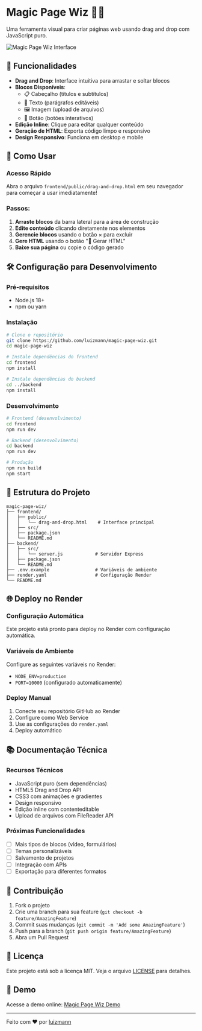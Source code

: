 # Magic Page Wiz 🧙‍♂️

Uma ferramenta visual para criar páginas web usando drag and drop com JavaScript puro.

![Magic Page Wiz Interface](https://github.com/user-attachments/assets/968d46ca-7e2d-40df-af9b-6fe5df18866c)

## 🎯 Funcionalidades

- **Drag and Drop**: Interface intuitiva para arrastar e soltar blocos
- **Blocos Disponíveis**:
  - 📋 Cabeçalho (títulos e subtítulos)
  - 📝 Texto (parágrafos editáveis)
  - 🖼️ Imagem (upload de arquivos)
  - 🔘 Botão (botões interativos)
- **Edição Inline**: Clique para editar qualquer conteúdo
- **Geração de HTML**: Exporta código limpo e responsivo
- **Design Responsivo**: Funciona em desktop e mobile

## 🚀 Como Usar

### Acesso Rápido
Abra o arquivo `frontend/public/drag-and-drop.html` em seu navegador para começar a usar imediatamente!

### Passos:
1. **Arraste blocos** da barra lateral para a área de construção
2. **Edite conteúdo** clicando diretamente nos elementos
3. **Gerencie blocos** usando o botão × para excluir
4. **Gere HTML** usando o botão "🚀 Gerar HTML"
5. **Baixe sua página** ou copie o código gerado

## 🛠️ Configuração para Desenvolvimento

### Pré-requisitos
- Node.js 18+ 
- npm ou yarn

### Instalação
```bash
# Clone o repositório
git clone https://github.com/luizmann/magic-page-wiz.git
cd magic-page-wiz

# Instale dependências do frontend
cd frontend
npm install

# Instale dependências do backend
cd ../backend
npm install
```

### Desenvolvimento
```bash
# Frontend (desenvolvimento)
cd frontend
npm run dev

# Backend (desenvolvimento)
cd backend
npm run dev

# Produção
npm run build
npm start
```

## 🔧 Estrutura do Projeto

```
magic-page-wiz/
├── frontend/
│   ├── public/
│   │   └── drag-and-drop.html    # Interface principal
│   ├── src/
│   ├── package.json
│   └── README.md
├── backend/
│   ├── src/
│   │   └── server.js            # Servidor Express
│   ├── package.json
│   └── README.md
├── .env.example                 # Variáveis de ambiente
├── render.yaml                  # Configuração Render
└── README.md
```

## 🌐 Deploy no Render

### Configuração Automática
Este projeto está pronto para deploy no Render com configuração automática.

### Variáveis de Ambiente
Configure as seguintes variáveis no Render:
- `NODE_ENV=production`
- `PORT=10000` (configurado automaticamente)

### Deploy Manual
1. Conecte seu repositório GitHub ao Render
2. Configure como Web Service
3. Use as configurações do `render.yaml`
4. Deploy automático

## 📚 Documentação Técnica

### Recursos Técnicos
- JavaScript puro (sem dependências)
- HTML5 Drag and Drop API
- CSS3 com animações e gradientes
- Design responsivo
- Edição inline com contenteditable
- Upload de arquivos com FileReader API

### Próximas Funcionalidades
- [ ] Mais tipos de blocos (vídeo, formulários)
- [ ] Temas personalizáveis
- [ ] Salvamento de projetos
- [ ] Integração com APIs
- [ ] Exportação para diferentes formatos

## 🤝 Contribuição

1. Fork o projeto
2. Crie uma branch para sua feature (`git checkout -b feature/AmazingFeature`)
3. Commit suas mudanças (`git commit -m 'Add some AmazingFeature'`)
4. Push para a branch (`git push origin feature/AmazingFeature`)
5. Abra um Pull Request

## 📄 Licença

Este projeto está sob a licença MIT. Veja o arquivo [LICENSE](LICENSE) para detalhes.

## 🎉 Demo

Acesse a demo online: [Magic Page Wiz Demo](https://magic-page-wiz.onrender.com)

---

Feito com ❤️ por [luizmann](https://github.com/luizmann)
